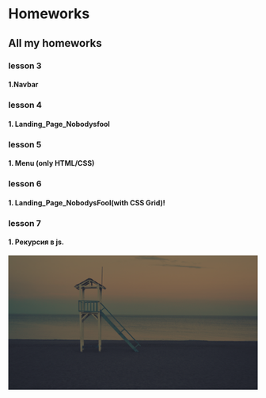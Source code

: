 # Homeworks
## All my homeworks
### lesson 3
#### 1.Navbar
### lesson 4
#### 1. Landing_Page_Nobodysfool
### lesson 5
#### 1. Menu (only HTML/CSS)
### lesson 6
#### 1. Landing_Page_NobodysFool(with CSS Grid)!
### lesson 7
#### 1. Рекурсия в js.
![Мой лого](lesson_3/Дз___Камолов_Далер_/img/bg.png)
